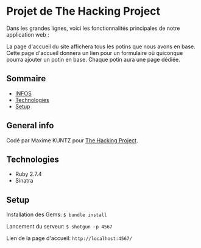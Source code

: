 # Projet de The Hacking Project
Dans les grandes lignes, voici les fonctionnalités principales de notre application web :

  La page d'accueil du site affichera tous les potins que nous avons en base.
  Cette page d'accueil donnera un lien pour un formulaire où quiconque pourra ajouter un potin en base.
  Chaque potin aura une page dédiée.

## Sommaire
* [INFOS](#INFOS)
* [Technologies](#technologies)
* [Setup](#setup)

## General info

Codé par Maxime KUNTZ pour [The Hacking Project](https://www.thehackingproject.org).

## Technologies

- Ruby 2.7.4
- Sinatra

## Setup

Installation des Gems:
<code>$ bundle install</code>

Lancement du serveur:
<code>$ shotgun -p 4567</code>

Lien de la page d'accueil:
<code>http://localhost:4567/</code>
